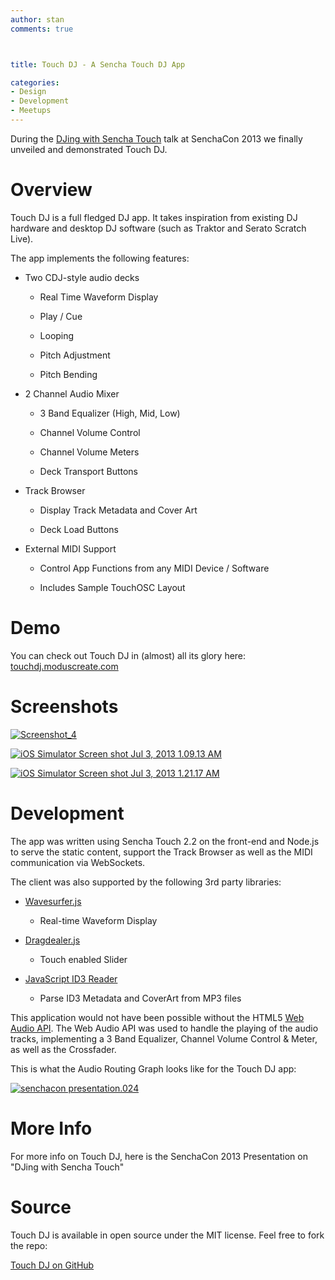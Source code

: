 ```yaml
---
author: stan
comments: true



title: Touch DJ - A Sencha Touch DJ App

categories:
- Design
- Development
- Meetups
---
```


During the [DJing with Sencha Touch](http://moduscreate.com/road-to-senchacon-djing-with-sencha-touch/) talk at SenchaCon 2013 we finally unveiled and demonstrated Touch DJ.





# Overview





Touch DJ is a full fledged DJ app. It takes inspiration from existing DJ hardware and desktop DJ software (such as Traktor and Serato Scratch Live).





The app implements the following features:







  * Two CDJ-style audio decks





    * Real Time Waveform Display


    * Play / Cue


    * Looping


    * Pitch Adjustment


    * Pitch Bending




  * 2 Channel Audio Mixer





    * 3 Band Equalizer (High, Mid, Low)


    * Channel Volume Control


    * Channel Volume Meters


    * Deck Transport Buttons




  * Track Browser





    * Display Track Metadata and Cover Art


    * Deck Load Buttons




  * External MIDI Support





    * Control App Functions from any MIDI Device / Software 


    * Includes Sample TouchOSC Layout 







# Demo





You can check out Touch DJ in (almost) all its glory here: [touchdj.moduscreate.com](http://touchdj.moduscreate.com)





# Screenshots





[![Screenshot_4](http://moduscreate.com/wp-content/uploads/2013/07/Screenshot_4-455x350.png)](http://moduscreate.com/wp-content/uploads/2013/07/Screenshot_4.png)





[![iOS Simulator Screen shot Jul 3, 2013 1.09.13 AM](http://moduscreate.com/wp-content/uploads/2013/07/iOS-Simulator-Screen-shot-Jul-3-2013-1.09.13-AM-466x350.png)](http://moduscreate.com/wp-content/uploads/2013/07/iOS-Simulator-Screen-shot-Jul-3-2013-1.09.13-AM.png)





[![iOS Simulator Screen shot Jul 3, 2013 1.21.17 AM](http://moduscreate.com/wp-content/uploads/2013/07/iOS-Simulator-Screen-shot-Jul-3-2013-1.21.17-AM-466x350.png)](http://moduscreate.com/wp-content/uploads/2013/07/iOS-Simulator-Screen-shot-Jul-3-2013-1.21.17-AM.png)





# Development





The app was written using Sencha Touch 2.2 on the front-end and Node.js to serve the static content, support the Track Browser as well as the MIDI communication via WebSockets.





The client was also supported by the following 3rd party libraries:







  * [Wavesurfer.js](http://katspaugh.github.io/wavesurfer.js/) 



    * Real-time Waveform Display




  * [Dragdealer.js](http://code.ovidiu.ch/dragdealer/) 



    * Touch enabled Slider




  * [JavaScript ID3 Reader](https://github.com/aadsm/JavaScript-ID3-Reader) 



    * Parse ID3 Metadata and CoverArt from MP3 files







This application would not have been possible without the HTML5 [Web Audio API](https://dvcs.w3.org/hg/audio/raw-file/tip/webaudio/specification.html). The Web Audio API was used to handle the playing of the audio tracks, implementing a 3 Band Equalizer, Channel Volume Control & Meter, as well as the Crossfader.





This is what the Audio Routing Graph looks like for the Touch DJ app:





[![senchacon presentation.024](http://moduscreate.com/wp-content/uploads/2013/07/senchacon-presentation.024.jpg)](http://moduscreate.com/wp-content/uploads/2013/07/senchacon-presentation.024.jpg)





# More Info





For more info on Touch DJ, here is the SenchaCon 2013 Presentation on "DJing with Sencha Touch"







# Source





Touch DJ is available in open source under the MIT license. Feel free to fork the repo:





[Touch DJ on GitHub](https://github.com/ModusCreateOrg/TouchDJ)



